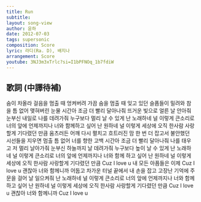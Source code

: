 ```yaml
---
title: Run
subtitle:
layout: song-view
author: 윤하
date: 2012-07-03
tags: supersonic
composition: Score
lyric: 라디(Ra. D), 배지나
arrangement: Score
youtube: 3NJ3m3xTrlc?si=I1bPFNOq_1b7fdiW
---
```


## 歌詞 (中譯待補)

숨이 차올라
걸음을 멈출 때
엉켜버려 가끔
숨을 멈출 때
잊고 있던 슬픔들이 밀려와
참을 틈 없어
맺혀버린 눈물
시간아 조금 더 빨리
달아나줘 뜨거운
빛으로 얼른 날 안아줘
눈부신 내일로 나를
데려가줘 누구보다
멀리 날 수 있게
난 노래하네
널 이렇게 큰소리로
너의 앞에
언제까지나 너와
함께하고 싶어
난 원하네 널
이렇게 세상에
오직 한사람
사랑할게
기다렸던 만큼
움츠러든 어깨 다시
펼치고 흐트러진 맘
한 번 더 잡고서
불안했던 시선들을
지우면 멈출 틈 없어
너를 향한 고백
시간아 조금 더 빨리
달아나줘
나를 태우고
저 멀리 날아가줘
눈부신 하늘까지 날
데려가줘 누구보다
높이 날 수 있게
난 노래하네
널 이렇게 큰소리로
너의 앞에
언제까지나 너와
함께 하고 싶어
난 원하네 널
이렇게 세상에
오직 한사람
사랑할게
기다렸던 만큼
Cuz I love u
내 모든 아픔들은 이제
Cuz I love u
괜찮아 너와 함께니까
어둡고 차가운 터널
끝에서 내 손을 잡고
고장난 기억에 주문을
걸어 날 일으켜줘
난 노래하네
널 이렇게 큰소리로
너의 앞에
언제까지나 너와
함께 하고 싶어
난 원하네 널
이렇게 세상에
오직 한사람
사랑할게
기다렸던 만큼
Cuz I love u
괜찮아 너와 함께니까
Cuz I love u
